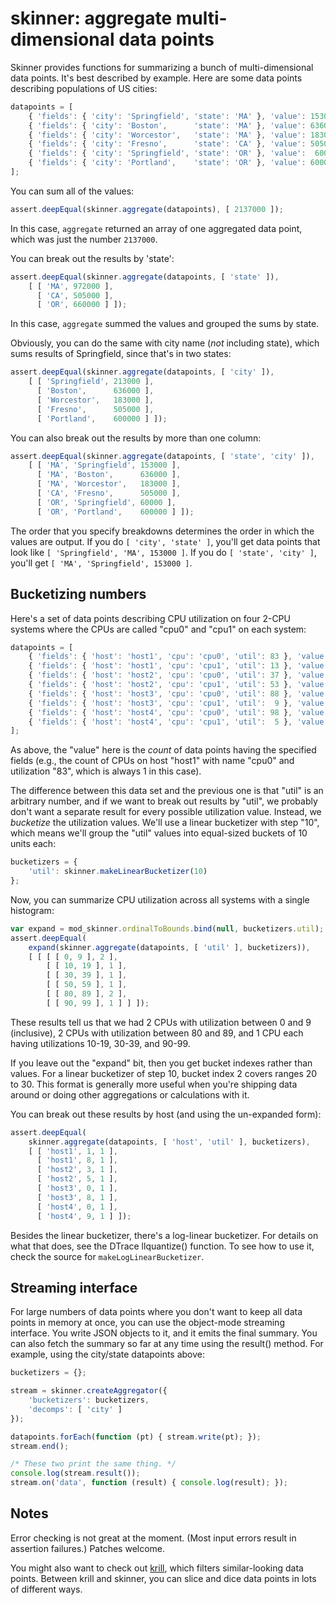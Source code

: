 # skinner: aggregate multi-dimensional data points

Skinner provides functions for summarizing a bunch of multi-dimensional data
points.  It's best described by example.  Here are some data points describing
populations of US cities:

```javascript
datapoints = [
    { 'fields': { 'city': 'Springfield', 'state': 'MA' }, 'value': 153000 },
    { 'fields': { 'city': 'Boston',      'state': 'MA' }, 'value': 636000 },
    { 'fields': { 'city': 'Worcestor',   'state': 'MA' }, 'value': 183000 },
    { 'fields': { 'city': 'Fresno',      'state': 'CA' }, 'value': 505000 },
    { 'fields': { 'city': 'Springfield', 'state': 'OR' }, 'value':  60000 },
    { 'fields': { 'city': 'Portland',    'state': 'OR' }, 'value': 600000 }
];
```

You can sum all of the values:

```javascript
assert.deepEqual(skinner.aggregate(datapoints), [ 2137000 ]);
```

In this case, `aggregate` returned an array of one aggregated data point, which
was just the number `2137000`.

You can break out the results by 'state':

```javascript
assert.deepEqual(skinner.aggregate(datapoints, [ 'state' ]),
    [ [ 'MA', 972000 ],
      [ 'CA', 505000 ],
      [ 'OR', 660000 ] ]);
```

In this case, `aggregate` summed the values and grouped the sums by state.

Obviously, you can do the same with city name (*not* including state), which
sums results of Springfield, since that's in two states:

```javascript
assert.deepEqual(skinner.aggregate(datapoints, [ 'city' ]),
    [ [ 'Springfield', 213000 ],
      [ 'Boston',      636000 ],
      [ 'Worcestor',   183000 ],
      [ 'Fresno',      505000 ],
      [ 'Portland',    600000 ] ]);
```

You can also break out the results by more than one column:

```javascript
assert.deepEqual(skinner.aggregate(datapoints, [ 'state', 'city' ]),
    [ [ 'MA', 'Springfield', 153000 ],
      [ 'MA', 'Boston',      636000 ],
      [ 'MA', 'Worcestor',   183000 ],
      [ 'CA', 'Fresno',      505000 ],
      [ 'OR', 'Springfield', 60000 ],
      [ 'OR', 'Portland',    600000 ] ]);

```

The order that you specify breakdowns determines the order in which the values
are output.  If you do `[ 'city', 'state' ]`, you'll get data points that look
like `[ 'Springfield', 'MA', 153000 ]`.  If you do `[ 'state', 'city' ]`, you'll
get `[ 'MA', 'Springfield', 153000 ]`.



## Bucketizing numbers

Here's a set of data points describing CPU utilization on four 2-CPU systems
where the CPUs are called "cpu0" and "cpu1" on each system:

```javascript
datapoints = [
    { 'fields': { 'host': 'host1', 'cpu': 'cpu0', 'util': 83 }, 'value': 1 },
    { 'fields': { 'host': 'host1', 'cpu': 'cpu1', 'util': 13 }, 'value': 1 },
    { 'fields': { 'host': 'host2', 'cpu': 'cpu0', 'util': 37 }, 'value': 1 },
    { 'fields': { 'host': 'host2', 'cpu': 'cpu1', 'util': 53 }, 'value': 1 },
    { 'fields': { 'host': 'host3', 'cpu': 'cpu0', 'util': 88 }, 'value': 1 },
    { 'fields': { 'host': 'host3', 'cpu': 'cpu1', 'util':  9 }, 'value': 1 },
    { 'fields': { 'host': 'host4', 'cpu': 'cpu0', 'util': 98 }, 'value': 1 },
    { 'fields': { 'host': 'host4', 'cpu': 'cpu1', 'util':  5 }, 'value': 1 }
];
```

As above, the "value" here is the *count* of data points having the specified
fields (e.g., the count of CPUs on host "host1" with name "cpu0" and utilization
"83", which is always 1 in this case).

The difference between this data set and the previous one is that "util" is an
arbitrary number, and if we want to break out results by "util", we probably
don't want a separate result for every possible utilization value.  Instead, we
*bucketize* the utilization values.  We'll use a linear bucketizer with step
"10", which means we'll group the "util" values into equal-sized buckets of 10
units each:

```javascript
bucketizers = {
    'util': skinner.makeLinearBucketizer(10)
};
```

Now, you can summarize CPU utilization across all systems with a single
histogram:

```javascript
var expand = mod_skinner.ordinalToBounds.bind(null, bucketizers.util);
assert.deepEqual(
    expand(skinner.aggregate(datapoints, [ 'util' ], bucketizers)),
    [ [ [ [ 0, 9 ], 2 ],
        [ [ 10, 19 ], 1 ],
        [ [ 30, 39 ], 1 ],
        [ [ 50, 59 ], 1 ],
        [ [ 80, 89 ], 2 ],
        [ [ 90, 99 ], 1 ] ] ]);
```

These results tell us that we had 2 CPUs with utilization between 0 and 9
(inclusive), 2 CPUs with utilization between 80 and 89, and 1 CPU each having
utilizations 10-19, 30-39, and 90-99.

If you leave out the "expand" bit, then you get bucket indexes rather than
values.  For a linear bucketizer of step 10, bucket index 2 covers ranges 20 to
30.  This format is generally more useful when you're shipping data around or
doing other aggregations or calculations with it.

You can break out these results by host (and using the un-expanded form):

```javascript
assert.deepEqual(
    skinner.aggregate(datapoints, [ 'host', 'util' ], bucketizers),
    [ [ 'host1', 1, 1 ],
      [ 'host1', 8, 1 ],
      [ 'host2', 3, 1 ],
      [ 'host2', 5, 1 ],
      [ 'host3', 0, 1 ],
      [ 'host3', 8, 1 ],
      [ 'host4', 0, 1 ],
      [ 'host4', 9, 1 ] ]);

```

Besides the linear bucketizer, there's a log-linear bucketizer.  For details on
what that does, see the DTrace llquantize() function.  To see how to use it,
check the source for `makeLogLinearBucketizer`.


## Streaming interface

For large numbers of data points where you don't want to keep all data points in
memory at once, you can use the object-mode streaming interface.  You write JSON
objects to it, and it emits the final summary.  You can also fetch the summary
so far at any time using the result() method.  For example, using the city/state
datapoints above:

```javascript
bucketizers = {};

stream = skinner.createAggregator({
    'bucketizers': bucketizers,
    'decomps': [ 'city' ]
});

datapoints.forEach(function (pt) { stream.write(pt); });
stream.end();

/* These two print the same thing. */
console.log(stream.result());
stream.on('data', function (result) { console.log(result); });
```


## Notes

Error checking is not great at the moment.  (Most input errors result in
assertion failures.)  Patches welcome.

You might also want to check out [krill](http://github.com/joyent/node-krill),
which filters similar-looking data points.  Between krill and skinner, you can
slice and dice data points in lots of different ways.
